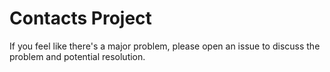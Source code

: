 # Contacts Project

If you feel like there's a major problem, please open an issue to discuss the problem and potential resolution.
